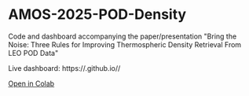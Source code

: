 # AMOS-2025-POD-Density
Code and dashboard accompanying the paper/presentation "Bring the Noise: Three Rules for Improving Thermospheric Density Retrieval From LEO POD Data"

Live dashboard: https://<USER>.github.io/<REPO>/

[Open in Colab](
  https://colab.research.google.com/github/<USER>/<REPO>/blob/main/notebooks/POD_noise_model_math-2.ipynb
)